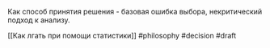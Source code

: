 Как способ принятия решения - базовая ошибка выбора, некритический подход к анализу.

[[Как лгать при помощи статистики]]
#philosophy #decision 
#draft